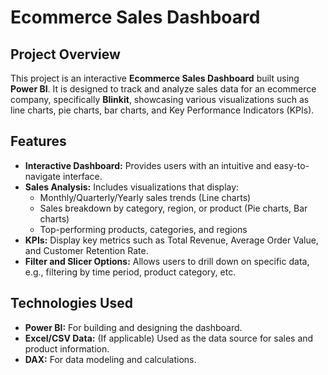 # Ecommerce Sales Dashboard

## Project Overview
This project is an interactive **Ecommerce Sales Dashboard** built using **Power BI**. It is designed to track and analyze sales data for an ecommerce company, specifically **Blinkit**, showcasing various visualizations such as line charts, pie charts, bar charts, and Key Performance Indicators (KPIs).

## Features
- **Interactive Dashboard:** Provides users with an intuitive and easy-to-navigate interface.
- **Sales Analysis:** Includes visualizations that display:
  - Monthly/Quarterly/Yearly sales trends (Line charts)
  - Sales breakdown by category, region, or product (Pie charts, Bar charts)
  - Top-performing products, categories, and regions
- **KPIs:** Display key metrics such as Total Revenue, Average Order Value, and Customer Retention Rate.
- **Filter and Slicer Options:** Allows users to drill down on specific data, e.g., filtering by time period, product category, etc.

## Technologies Used
- **Power BI:** For building and designing the dashboard.
- **Excel/CSV Data:** (If applicable) Used as the data source for sales and product information.
- **DAX:** For data modeling and calculations.
